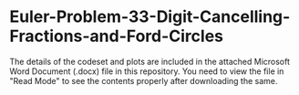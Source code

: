 # Euler-Problem-33-Digit-Cancelling-Fractions-and-Ford-Circles

The details of the codeset and plots are included in the attached Microsoft Word Document (.docx) file in this repository. 
You need to view the file in "Read Mode" to see the contents properly after downloading the same.
